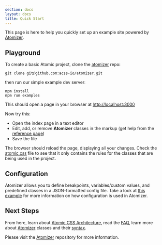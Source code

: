 ```yaml
---
section: docs
layout: docs
title: Quick Start
---
```


This page is here to help you quickly set up an example site powered by [Atomizer](/guides/atomizer.html).

## Playground

To create a basic Atomic project, clone the [atomizer](https://github.com/acss-io/atomizer) repo:

```shell
git clone git@github.com:acss-io/atomizer.git
```

then run our simple example dev server:

```shell
npm install
npm run examples
```

This should open a page in your browser at [http://localhost:3000](http://localhost:3000)

Now try this:

- Open the index page in a text editor
- Edit, add, or remove **Atomizer** classes in the markup (get help from the [reference page](/reference))
- Save the file

The browser should reload the page, displaying all your changes. Check the [atomic.css](http://localhost:3000/css/atomic.css) file to see that it only contains the rules for the classes that are being used in the project.

## Configuration

Atomizer allows you to define breakpoints, variables/custom values, and predefined classes in a JSON-formatted config file. Take a look at [this example](https://github.com/acss-io/atomizer/blob/master/examples/config/atomizer.js) for more information on how configuration is used in Atomizer.

## Next Steps

From here, learn about [Atomic CSS Architecture](/thinking-in-atomic.html), read the [FAQ](/frequently-asked-questions.html), learn more about [Atomizer](/guides/acss-classes.html) classes and their [syntax](/guides/syntax.html).

Please visit the [Atomizer](https://github.com/acss-io/atomizer) repository for more information.
